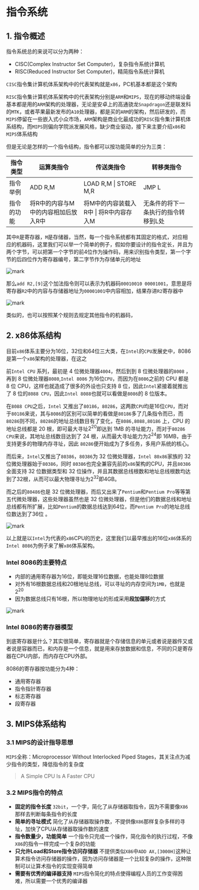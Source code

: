 # 指令系统

## 1. 指令概述

指令系统总的来说可以分为两种：

* CISC(Complex Instructor Set Computer)，复杂指令系统计算机
* RISC(Reduced Instructor Set Computer)，精简指令系统计算机

`CISC`指令集计算机体系架构中的代表架构就是`x86`，PC机基本都是这个架构

`RISC`指令集计算机体系架构中的代表架构分别是`ARM`和`MIPS`，现在的移动终端设备基本都是用的`ARM`架构的处理器，无论是安卓上的高通骁龙`Snapdragon`还是联发科的`MTK`，或者苹果最新发布的`A10`处理器，都是买的`ARM`的架构，然后研发的，而`MIPS`停留在一些嵌入式小众市场，`ARM`架构是商业化最成功的`RISC`指令集计算机体系结构，而`MIPS`则偏向学院派发展风格，缺少商业驱动，接下来主要介绍`x86`和`MIPS`体系结构

但是无论是怎样的一个指令结构，指令都可以按功能简单的分为三类：

| 指令类型  | 运算类指令               | 传送类指令                   | 转移类指令              |
| ----- | ------------------- | ----------------------- | ------------------ |
| 指令举例  | ADD R,M             | LOAD R,M \| STORE M,R   | JMP L              |
| 指令的功能 | 将R中的内容与M中的内容相加后放入R中 | 将M中的内容装载入R中 \| 将R中内容存入M | 无条件的将下一条执行的指令转移到L处 |

其中`R`是寄存器，`M`是存储器，当然，每一个指令系统都有其固定的格式，对应相应的机器码，这里我们可以举一个简单的例子，假如你要设计的指令定长，并且为两个字节，可以把第一个字节的前4位作为操作码，用来识别指令类型，第一个字节的后四位作为寄存器编号，第二字节作为存储单元的地址

![mark](http://ogzrgstml.bkt.clouddn.com/blog/20161127/191524857.png)

那么`add R2,[9]`这个加法指令则可以表示为机器码`00010010 00001001`，意思是将寄存器`R2`中的内容与存储器地址为`00001001`中内容相加，结果存进`R2`寄存器中

![mark](http://ogzrgstml.bkt.clouddn.com/blog/20161127/191729604.png)

类似的，也可以按照某个规则去规定其他指令的机器码，

## 2. x86体系结构

目前`x86`体系主要分为16位，32位和64位三大类，在`Intel`的`CPU`发展史中，8086是第一个`x86`架构的处理器，在这之

前`Intel CPU` 系列，最初是 4 位微处理器`4004`，然后到到 8 位微处理器的`8008` ，再到 8 位微处理器`8080`,`Intel 8086` 为16位`CPU`，而因为在`8086`之前的 CPU 都是 8 位 CPU，这样也就造成了很多的外设也只支持 8 位，因此`Intel`紧接着就推出了 8 位的`8088 CPU`，因此`Intel 8088`也就可以看做是`8086`的 8 位版本。

在`8088 CPU`之后，`Intel` 又推出了`80186`，`80286`，这两款`CPU`均是16位`CPU`，而对于`80186`来说，其与`8086`的区别可以简单的看做是`80186`多了几条指令而已，而`80286`则不同，`80286`的地址总线数目有了变化，在`8086,8088,80186` 上，CPU 的地址总线都是 20 根，即可最大寻址$2^{20}$即达到 1MB 的寻址能力，而对于`80286 CPU`来说，其地址总线数目达到了 24 根，从而最大寻址能力为$2^{24}$即 16MB，由于支持更多的物理内存寻址，因此 `80286`便开始成为了多任务，多用户系统的核心。

而后来，`Intel`又推出了`80386`，`80386`为 32 位微处理器，`Intel 80x86`家族的 32 位微处理器始于`80386`，同时 `80386`也完全兼容先前的`x86`架构的CPU，并且`80386`全面支持 32 位数据类型和 32 位操作，并且其数据总线根数和地址总线根数均达到了32根，从而可以最大物理寻址为$2^{32}$即4GB。

而之后的`80486`也是 32 位微处理器，而后又出来了`Pentium`和`Pentium Pro`等等第五代微处理器，这些处理器虽然也是 32 位微处理器，但是他们的数据总线和地址总线都有所扩展，比如`Pentium`的数据总线达到64位，而`Pentium Pro`的地址总线位数达到了36位 。

![mark](http://ogzrgstml.bkt.clouddn.com/blog/20161127/180611726.png)

以上就是以`Intel`为代表的`x86`CPU的历史，这里我们以最早推出的16位`x86`体系的`Intel 8086`为例子来了解`x86`体系架构。

### Intel 8086的主要特点

* 内部的通用寄存器为16位，即能处理16位数据，也能处理8位数据
* 对外有16根数据总线和20根地址总线，可以寻址的内存空间为`1MB`，也就是$2^{20}$
* 因为数据总线只有16根，所以物理地址的形成采用**段加偏移**的方式

 ![mark](http://ogzrgstml.bkt.clouddn.com/blog/20170301/155433828.png)

### Intel 8086的寄存器模型

到底寄存器是什么？其实很简单，寄存器就是个存储信息的单元或者说是器件又或者说是容器而已，和内存是一个信息，就是用来存放数据和信息，不同的只是寄存器在CPU内部，而内存在CPU外部。

8086的寄存器按功能分为4种：

* 通用寄存器
* 指令指针寄存器
* 标志寄存器
* 段寄存器



## 3. MIPS体系结构

### 3.1 MIPS的设计指导思想

`MIPS`全称：Microprocessor Without Interlocked Piped Stages，其关注点为减少指令的类型，降低指令的复杂度

> A Simple CPU Is A Faster CPU

### 3.2 MIPS指令的特点

* **固定的指令长度**  `32bit`，一个字，简化了从存储器取指令，因为不需要像`X86`那样去判断每条指令的长度
* **简单的寻址模式**  简化了从存储器取操作数，不提供像`X86`那样复杂多样的寻址，加快了CPU从存储器取操作数的速度
* **指令数量少，功能简单**  一个指令只完成一个操作，简化指令的执行过程，不像`X86`的指令一样完成一个复杂的功能
* **只允许Load和Store指令访问存储器**  不提供类似`X86`中`ADD AX,[3000H]`这种让算术指令访问存储器的操作，因为访问存储器是一个比较复杂的操作，这种限制可以让算术指令的实现变得简单
* **需要有优秀的编译器支持**  `MIPS`指令简化的特点使得编程人员的工作变得困难，所以需要一个优秀的编译器

